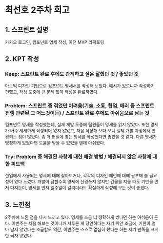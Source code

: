 # 최선호 2주차 회고

## 1. 스프린트 설명

카카오 로그인, 컴포넌트 명세 작성, 이전 MVP 리팩토링

## 2. KPT 작성

### Keep: 스프린트 완료 후에도 간직하고 싶은 잘했던 것 / 좋았던 것

아토믹 디자인 기법으로 컴포넌트 명세서를 작성해 보았다. 예시가 있으니까 작성하기 편했고, 작성 도중에 큰 문제 없이 작성을 완료하였다.

### Problem: 스프린트 중 겪었던 어려움(기술, 소통, 협업, 에러 등 스프린트 진행 관련된 그 어느것이든) / 스프린트 완료 후에도 아쉬움으로 남는 것

컴포넌트 명세를 작성했는데, 실제 개발 도중에 팀원들이 명세를 읽지 않았다. 또한 명세가 아주 세세하게 작성되어 있지 않았고, 처음 작성해 보다 보니 실제 개발 과정에서 변경되는 점이 많았다. 좀 더 현실에 맞는 명세를 작성했다면 좋았을 것 같다. 다른 명세가 명징하게 있었다면 도움을 받을 수 있었을 텐데 아쉬웠다.

### Try: Problem 중 해결된 사항에 대한 해결 방법 / 해결되지 않은 사항에 대한 피드백

현업에서 사용되는 명세에 대해 찾아보거나, 각각의 디자인 패턴에 대해 공부해 볼 필요성이 있다 느꼈다. 개발이 급할수록 명세에 신경쓰지 않지만 건물을 지을 때도 기반을 먼저 다지듯이, 명세를 먼저 일주일이 걸리더라도 확실하게 작성해 보는 것이 좋겠다.

## 3. 느낀점

2주차에 느낀 점을 다시 느끼고 있다. 명세를 조금 더 정확하게 썼다면 하는 아쉬움이 든다. 
이번주는 처음 해보는 것이니까 서투른 게 당연하다는 자기 위안 조금에, 기한이 얼마 남지 않았다는 조급함도 약간, 이번주는 스스로 열심히 했다는 하는 자기 만족을 크게 한 국자 넣었다. 